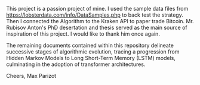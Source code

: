 This project is a passion project of mine. I used the sample data files from https://lobsterdata.com/info/DataSamples.php to back test the strategy. Then I connected the Algorithm to the Kraken API to paper trade Bitcoin. Mr. Rubisov Anton's PhD desertation and thesis served as the main source of inspiration of this project. I would like to thank him once again. 

The remaining documents contained within this repository delineate successive stages of algorithmic evolution, tracing a progression from Hidden Markov Models to Long Short-Term Memory (LSTM) models, culminating in the adoption of transformer architectures.

Cheers,
Max Parizot
